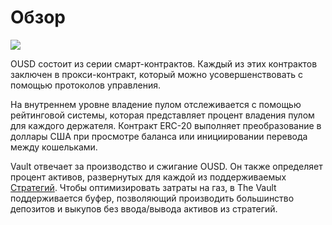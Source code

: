 # Обзор

![](../.gitbook/assets/ousd_docs_graphics_3.png)

OUSD состоит из серии смарт-контрактов. Каждый из этих контрактов заключен в прокси-контракт, который можно усовершенствовать с помощью протоколов управления.

На внутреннем уровне владение пулом отслеживается с помощью рейтинговой системы, которая представляет процент владения пулом для каждого держателя. Контракт ERC-20 выполняет преобразование в доллары США при просмотре баланса или инициировании перевода между кошельками.

Vault отвечает за производство и сжигание OUSD. Он также определяет процент активов, развернутых для каждой из поддерживаемых [Стратегий](../core-concepts/supported-strategies/). Чтобы оптимизировать затраты на газ, в The Vault поддерживается буфер, позволяющий производить большинство депозитов и выкупов без ввода/вывода активов из стратегий.



